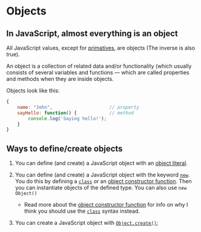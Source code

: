 # Objects

## In JavaScript, almost everything is an object
All JavaScript values, except for [primatives](primatives.md), are objects (The inverse is also true).

An object is a collection of related data and/or functionality (which usually consists of several variables and functions — which are called properties and methods when they are inside objects.

Objects look like this:
```javascript
{
    name: "John",                     // property
    sayHello: function() {            // method
        console.log('Saying hello!');
    }
}
```

## Ways to define/create objects

1. You can define (and create) a JavaScript object with an [object literal](./object-literal.md).

2. You can define (and create) a JavaScript object with the keyword [`new`](./new-operator.md). You do this by defining a [`class`](./classes.md) or an [object constructor function](./object-constructor-function.md). Then you can instantiate  objects of the defined type. You can also use `new Object()`

    * Read more about the [object constructor function](./object-constructor-function.md) for info on why I think you should use the [`class`](./classes.md) syntax instead.

3. You can create a JavaScript object with [`Object.create()`](./object-create.md);

